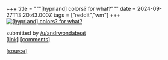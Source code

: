 +++
title = """[hyprland] colors? for what?"""
date = 2024-09-27T13:20:43.000Z
tags = ["reddit","wm"]
+++
[![[hyprland] colors? for what?](https://preview.redd.it/nus9hz9jrcrd1.png?width=640&crop=smart&auto=webp&s=93bff7a4098e3e6fcdf9335a1190930b0c77948e "[hyprland] colors? for what?")](https://www.reddit.com/r/unixporn/comments/1fqnkeh/hyprland_colors_for_what/)

submitted by [/u/andrwondabeat](https://www.reddit.com/user/andrwondabeat)  
[\[link\]](https://i.redd.it/nus9hz9jrcrd1.png) [\[comments\]](https://www.reddit.com/r/unixporn/comments/1fqnkeh/hyprland_colors_for_what/)

[[source]](https://www.reddit.com/r/unixporn/comments/1fqnkeh/hyprland_colors_for_what/)
